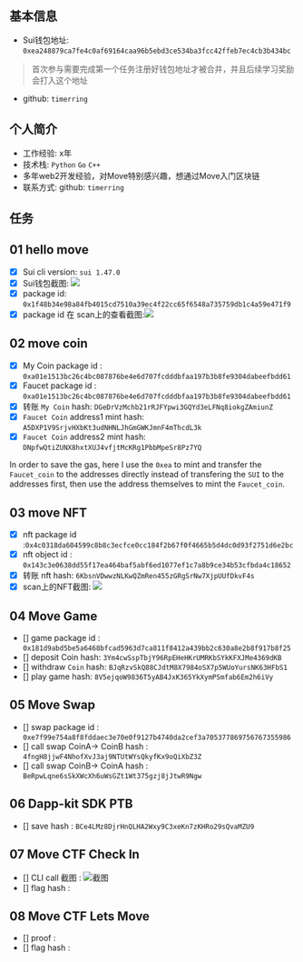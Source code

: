## 基本信息
- Sui钱包地址: `0xea248879ca7fe4c0af69164caa96b5ebd3ce534ba3fcc42ffeb7ec4cb3b434bc`
> 首次参与需要完成第一个任务注册好钱包地址才被合并，并且后续学习奖励会打入这个地址
- github: `timerring`

## 个人简介
- 工作经验: x年
- 技术栈: `Python` `Go` `C++`
- 多年web2开发经验，对Move特别感兴趣，想通过Move入门区块链
- 联系方式: github: `timerring` 

## 任务

##   01 hello move  
- [x] Sui cli version: `sui 1.47.0`
- [x] Sui钱包截图: ![](https://cdn.jsdelivr.net/gh/timerring/scratchpad2023/2024/2025-04-16-16-30-26.png)
- [x] package id: `0x1f48b34e98a84fb4015cd7510a39ec4f22cc65f6548a735759db1c4a59e471f9`
- [x] package id 在 scan上的查看截图:![](https://cdn.jsdelivr.net/gh/timerring/scratchpad2023/2024/2025-04-16-16-41-12.png)

##   02 move coin
- [x] My Coin package id : `0xa01e1513bc26c4bc087876be4e6d707fcdddbfaa197b3b8fe9304dabeefbdd61`
- [x] Faucet package id : `0xa01e1513bc26c4bc087876be4e6d707fcdddbfaa197b3b8fe9304dabeefbdd61`
- [x] 转账 `My Coin` hash: `DGeDrVzMchb21rRJFYpwi3GQYd3eLFNq8iokgZAmiunZ`
- [x] `Faucet Coin` address1 mint hash: `A5DXP1V9SrjvHXbKt3udNHNLJhGmGWKJmnF4mThcdL3k`
- [x] `Faucet Coin` address2 mint hash: `DNpfwQtiZUNX8hxtXUJ4vfjtMcKRg1PbbMpeSr8Pz7YQ`

In order to save the gas, here I use the `0xea` to mint and transfer the `Faucet_coin` to the addresses directly instead of transfering the `SUI` to the addresses first, then use the address themselves to mint the `Faucet_coin`.

##   03 move NFT
- [x] nft package id :`0x4c0318da604599c8b8c3ecfce0cc184f2b67f0f4665b5d4dc0d93f2751d6e2bc`
- [x] nft object id : `0x143c3e0638dd55f17ea464baf5abf6ed1077ef1c7a8b9ce34b53cfbda4c18652`
- [x] 转账 nft  hash: `6KbsnVDwwzNLKwQZmRen455zGRgSrNw7XjpUUfDkvF4s`
- [x] scan上的NFT截图: ![](https://cdn.jsdelivr.net/gh/timerring/scratchpad2023/2024/2025-04-17-13-21-18.png)

##   04 Move Game
- [] game package id : `0x181d9abd5be5a6468bfcad5963d7ca811f8412a439bb2c630a8e2b8f917b8f25`
- [] deposit Coin hash: `3Ym4cwSspTbjY96RpEHeHKrUMRKbSYkKFXJMe4369dKB`
- [] withdraw `Coin` hash: `BJqRzvSkQ88CJdtM8X7984oSX7p5WUoYursNK63HFbS1`
- [] play game hash: `8V5ejqoW9836T5yAB4JxK365YkXymPSmfab6Em2h6iVy`

##   05 Move Swap
- [] swap package id : `0xe7f99e754a8f8fddaec3e70e0f9127b4740da2cef3a705377869756767355986`
- [] call swap CoinA-> CoinB  hash : `4fngH8jjwF4NhofXvJ3aj9NTUtWYsQkyfKx9oQiXbZ3Z`
- [] call swap CoinB-> CoinA  hash : `BeRpwLqne6sSkXWcXh6uWsGZt1Wt375gzj8jJtwR9Ngw`

##   06 Dapp-kit SDK PTB
- [] save hash : `BCe4LMz8DjrHnQLHA2Wxy9C3xeKn7zKHRo29sQvaMZU9`

##   07 Move CTF Check In
- [] CLI call 截图 : ![截图](./images/你的图片地址)
- [] flag hash :

##   08 Move CTF Lets Move
- [] proof : 
- [] flag hash :

